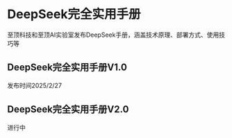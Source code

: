 # DeepSeek完全实用手册
至顶科技和至顶AI实验室发布DeepSeek手册，涵盖技术原理、部署方式、使用技巧等

## DeepSeek完全实用手册V1.0
发布时间2025/2/27

## DeepSeek完全实用手册V2.0
进行中
